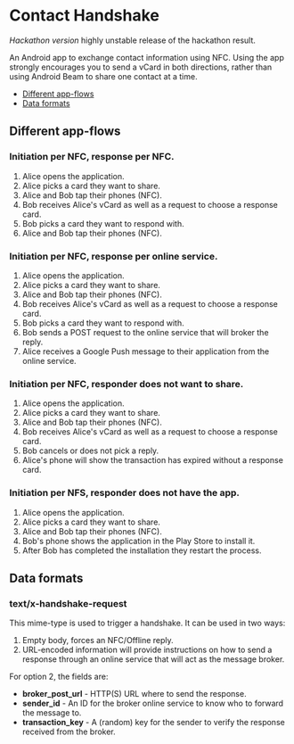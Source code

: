 # Contact Handshake

_Hackathon version_ highly unstable release of the hackathon result.

An Android app to exchange contact information using NFC.
Using the app strongly encourages you to send a vCard in both directions,
rather than using Android Beam to share one contact at a time.

<!-- MarkdownTOC autolink=true bracket=round depth=2 -->

- [Different app-flows](#different-app-flows)
- [Data formats](#data-formats)

<!-- /MarkdownTOC -->


## Different app-flows

### Initiation per NFC, response per NFC.

1. Alice opens the application.
2. Alice picks a card they want to share.
3. Alice and Bob tap their phones (NFC).
4. Bob receives Alice's vCard as well as a request to choose a response card.
5. Bob picks a card they want to respond with.
6. Alice and Bob tap their phones (NFC).

### Initiation per NFC, response per online service.

1. Alice opens the application.
2. Alice picks a card they want to share.
3. Alice and Bob tap their phones (NFC).
4. Bob receives Alice's vCard as well as a request to choose a response card.
5. Bob picks a card they want to respond with.
6. Bob sends a POST request to the online service that will broker the reply.
7. Alice receives a Google Push message to their application from the online service.

### Initiation per NFC, responder does not want to share.

1. Alice opens the application.
2. Alice picks a card they want to share.
3. Alice and Bob tap their phones (NFC).
4. Bob receives Alice's vCard as well as a request to choose a response card.
5. Bob cancels or does not pick a reply.
6. Alice's phone will show the transaction has expired without a response card.

### Initiation per NFS, responder does not have the app.

1. Alice opens the application.
2. Alice picks a card they want to share.
3. Alice and Bob tap their phones (NFC).
4. Bob's phone shows the application in the Play Store to install it.
5. After Bob has completed the installation they restart the process.

## Data formats

### text/x-handshake-request

This mime-type is used to trigger a handshake.
It can be used in two ways:

1. Empty body, forces an NFC/Offline reply.
2. URL-encoded information will provide instructions on how to send a response through an online service that will act as the message broker.

For option 2, the fields are:

- **broker_post_url** - HTTP(S) URL where to send the response.
- **sender_id** - An ID for the broker online service to know who to forward the message to.
- **transaction_key** - A (random) key for the sender to verify the response received from the broker.
